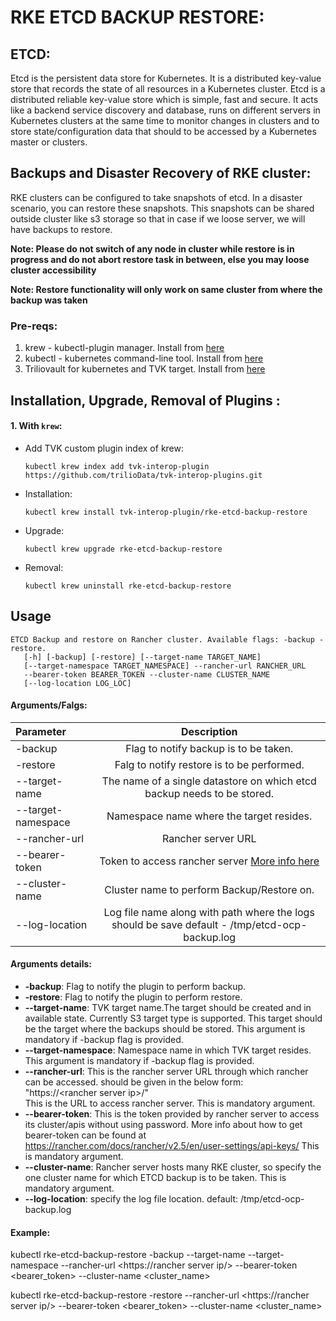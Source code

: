# RKE ETCD BACKUP RESTORE:

## ETCD:
Etcd is the persistent data store for Kubernetes. It is a distributed key-value store that records the state of all resources in a Kubernetes cluster.
Etcd is a distributed reliable key-value store which is simple, fast and secure. 
It acts like a backend service discovery and database, runs on different servers in Kubernetes clusters at the 
same time to monitor changes in clusters and to store state/configuration data that should to be accessed by a Kubernetes master or clusters.

## Backups and Disaster Recovery of RKE cluster:

RKE clusters can be configured to take snapshots of etcd. In a disaster scenario, you can restore these snapshots.
This snapshots can be shared outside cluster like s3 storage so that in case if we loose server, we will have backups to restore.

**Note: Please do not switch of any node in cluster while restore is in progress and do not abort restore task in between, else you may loose cluster accessibility**

**Note: Restore functionality will only work on same cluster from where the backup was taken**


### Pre-reqs:
1. krew - kubectl-plugin manager. Install from [here](https://krew.sigs.k8s.io/docs/user-guide/setup/install/)
2. kubectl - kubernetes command-line tool. Install from [here](https://kubernetes.io/docs/tasks/tools/install-kubectl/)
3. Triliovault for kubernetes and TVK target. Install from [here](https://docs.trilio.io/kubernetes/use-triliovault/installing-triliovault)

## Installation, Upgrade, Removal of Plugins :

#### 1. With `krew`:

- Add TVK custom plugin index of krew:

  ```
  kubectl krew index add tvk-interop-plugin https://github.com/trilioData/tvk-interop-plugins.git
  ```

- Installation:

  ```
  kubectl krew install tvk-interop-plugin/rke-etcd-backup-restore
  ```

- Upgrade:

  ```
  kubectl krew upgrade rke-etcd-backup-restore
  ```

- Removal:

  ```
  kubectl krew uninstall rke-etcd-backup-restore
  ```

## Usage

    ETCD Backup and restore on Rancher cluster. Available flags: -backup -restore.
       [-h] [-backup] [-restore] [--target-name TARGET_NAME]
       [--target-namespace TARGET_NAMESPACE] --rancher-url RANCHER_URL
       --bearer-token BEARER_TOKEN --cluster-name CLUSTER_NAME
       [--log-location LOG_LOC]

#### Arguments/Falgs:

| Parameter                     | Description
| :---------------------------- |:-------------:
| -backup                       | Flag to notify backup is to be taken.
| -restore                      | Falg to notify restore is to be performed.
| --target-name                 | The name of a single datastore on which etcd backup needs to be stored.
| --target-namespace            | Namespace name where the target resides.
| --rancher-url                 | Rancher server URL
| --bearer-token                | Token to access rancher server [More info here](https://rancher.com/docs/rancher/v1.0/en/configuration/api-keys/)
| --cluster-name                | Cluster name to perform Backup/Restore on.
| --log-location                | Log file name along with path where the logs should be save default - /tmp/etcd-ocp-backup.log


#### Arguments details:

- **-backup**:
		Flag to notify the plugin to perform backup.
- **-restore**:
		Flag to notify the plugin to perform restore.
- **--target-name**:
		TVK target name.The target should be created and in available state.
		Currently S3 target type is supported. This target should be the target where the backups
		should be stored.
		This argument is mandatory if -backup flag is provided.
- **--target-namespace**:
		Namespace name in which TVK target resides.
		This argument is mandatory if -backup flag is provided.
- **--rancher-url**:
		This is the rancher server URL through which rancher can be accessed.
		should be given in the below form:  
		"https://\<rancher server ip\>/"  
                This is the URL to access rancher server.
		This is mandatory argument.
- **--bearer-token**:
		This is the token provided by rancher server to access its cluster/apis without using password.
		More info about how to get bearer-token can be found at https://rancher.com/docs/rancher/v2.5/en/user-settings/api-keys/
		This is mandatory argument.
- **--cluster-name**:
		Rancher server hosts many RKE cluster, so specify the one cluster name for which ETCD backup is to be taken.
		This is mandatory argument.
- **--log-location**:
		specify the log file location. default: /tmp/etcd-ocp-backup.log

#### Example:
 
 kubectl rke-etcd-backup-restore -backup --target-name <target name> --target-namespace <Target namespace> --rancher-url <https://rancher server ip/> --bearer-token <bearer_token> --cluster-name <cluster_name>

 kubectl rke-etcd-backup-restore -restore --rancher-url <https://rancher server ip/> --bearer-token <bearer_token> --cluster-name <cluster_name>

